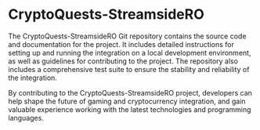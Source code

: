 # CryptoQuests-StreamsideRO
The CryptoQuests-StreamsideRO Git repository contains the source code and documentation for the project. It includes detailed instructions for setting up and running the integration on a local development environment, as well as guidelines for contributing to the project. The repository also includes a comprehensive test suite to ensure the stability and reliability of the integration.

By contributing to the CryptoQuests-StreamsideRO project, developers can help shape the future of gaming and cryptocurrency integration, and gain valuable experience working with the latest technologies and programming languages.
